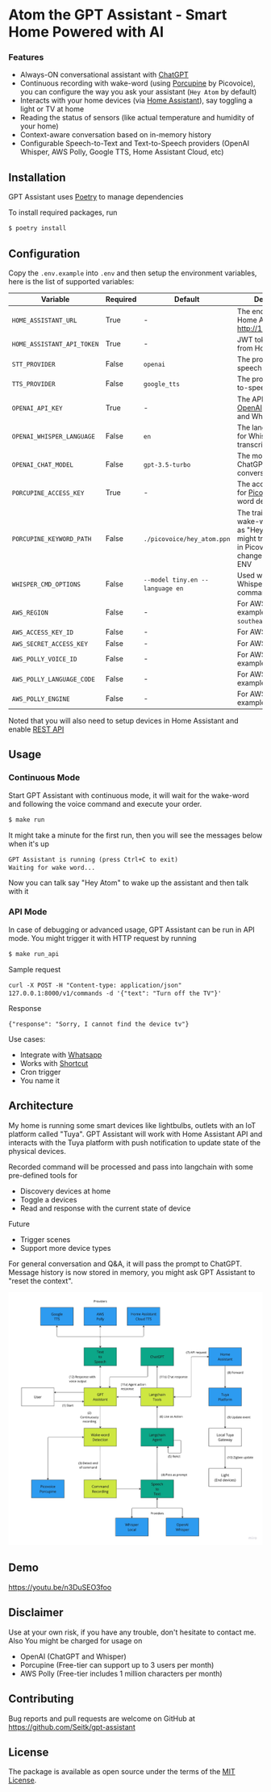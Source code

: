 # Atom the GPT Assistant - Smart Home Powered with AI

### Features

-   Always-ON conversational assistant with [ChatGPT](https://openai.com/blog/chatgpt)
-   Continuous recording with wake-word (using [Porcupine](https://picovoice.ai/platform/porcupine/) by Picovoice), you can configure the way you ask your assistant (`Hey Atom` by default)
-   Interacts with your home devices (via [Home Assistant](home-assistant.io)), say toggling a light or TV at home
-   Reading the status of sensors (like actual temperature and humidity of your home)
-   Context-aware conversation based on in-memory history
-   Configurable Speech-to-Text and Text-to-Speech providers (OpenAI Whisper, AWS Polly, Google TTS, Home Assistant Cloud, etc)

## Installation

GPT Assistant uses [Poetry](https://python-poetry.org/) to manage dependencies

To install required packages, run

```bash
$ poetry install
```

## Configuration

Copy the `.env.example` into `.env` and then setup the environment variables, here is the list of supported variables:

| Variable                   | Required | Default                         | Description                                                                                                              |
| -------------------------- | -------- | ------------------------------- | ------------------------------------------------------------------------------------------------------------------------ |
| `HOME_ASSISTANT_URL`       | True     | -                               | The endpoint of Home Assistant, e.g. http://127.0.0.1:8123                                                               |
| `HOME_ASSISTANT_API_TOKEN` | True     | -                               | JWT token obtained from Home Assistant                                                                                   |
| `STT_PROVIDER`             | False    | `openai`                        | The provider for speech-to-text                                                                                          |
| `TTS_PROVIDER`             | False    | `google_tts`                    | The provider for text-to-speech                                                                                          |
| `OPENAI_API_KEY`           | True     | -                               | The API key of [OpenAI](https://platform.openai.com/account/api-keys) for ChatGPT and Whisper                            |
| `OPENAI_WHISPER_LANGUAGE`  | False    | `en`                            | The language used for Whisper transcription                                                                              |
| `OPENAI_CHAT_MODEL`        | False    | `gpt-3.5-turbo`                 | The model used for ChatGPT conversation                                                                                  |
| `PORCUPINE_ACCESS_KEY`     | True     | -                               | The access key used for [Picovoice](https://console.picovoice.ai/) wake-word detection                                   |
| `PORCUPINE_KEYWORD_PATH`   | False    | `./picovoice/hey_atom.ppn`      | The trained model for wake-word, default as "Hey Atom". You might train your own in Picovoice and change it with the ENV |
| `WHISPER_CMD_OPTIONS`      | False    | `--model tiny.en --language en` | Used when you use Whisper local command                                                                                  |
| `AWS_REGION`               | False    | -                               | For AWS Polly, example: `ap-southeast-1`                                                                                 |
| `AWS_ACCESS_KEY_ID`        | False    | -                               | For AWS Polly                                                                                                            |
| `AWS_SECRET_ACCESS_KEY`    | False    | -                               | For AWS Polly                                                                                                            |
| `AWS_POLLY_VOICE_ID`       | False    | -                               | For AWS Polly, example: `Ruth`                                                                                           |
| `AWS_POLLY_LANGUAGE_CODE`  | False    | -                               | For AWS Polly, example: `en-US`                                                                                          |
| `AWS_POLLY_ENGINE`         | False    | -                               | For AWS Polly, example: `neural`                                                                                         |

Noted that you will also need to setup devices in Home Assistant and enable [REST API](https://developers.home-assistant.io/docs/api/rest)

## Usage

### Continuous Mode

Start GPT Assistant with continuous mode, it will wait for the wake-word and following the voice command and execute your order.

```bash
$ make run
```

It might take a minute for the first run, then you will see the messages below when it's up

```
GPT Assistant is running (press Ctrl+C to exit)
Waiting for wake word...
```

Now you can talk say "Hey Atom" to wake up the assistant and then talk with it

### API Mode

In case of debugging or advanced usage, GPT Assistant can be run in API mode. You might trigger it with HTTP request by running

```bash
$ make run_api
```

Sample request

```
curl -X POST -H "Content-type: application/json" 127.0.0.1:8000/v1/commands -d '{"text": "Turn off the TV"}'
```

Response

```
{"response": "Sorry, I cannot find the device tv"}
```

Use cases:
- Integrate with [Whatsapp](https://github.com/askrella/whatsapp-chatgpt)
- Works with [Shortcut](https://support.apple.com/en-gb/guide/shortcuts/welcome/ios)
- Cron trigger
- You name it

## Architecture

My home is running some smart devices like lightbulbs, outlets with an IoT platform called "Tuya". GPT Assistant will work with Home Assistant API and interacts with the Tuya platform with push notification to update state of the physical devices.

Recorded command will be processed and pass into langchain with some pre-defined tools for

- Discovery devices at home
- Toggle a devices
- Read and response with the current state of device

Future

- Trigger scenes
- Support more device types

For general conversation and Q&A, it will pass the prompt to ChatGPT. Message history is now stored in memory, you might ask GPT Assistant to "reset the context".

![Architecture](./docs/images/architecture.jpg)

## Demo

https://youtu.be/n3DuSEO3foo

## Disclaimer

Use at your own risk, if you have any trouble, don't hesitate to contact me. Also You might be charged for usage on

- OpenAI (ChatGPT and Whisper)
- Porcupine (Free-tier can support up to 3 users per month)
- AWS Polly (Free-tier includes 1 million characters per month)

## Contributing

Bug reports and pull requests are welcome on GitHub at https://github.com/Seitk/gpt-assistant

## License

The package is available as open source under the terms of the [MIT License](http://opensource.org/licenses/MIT).
